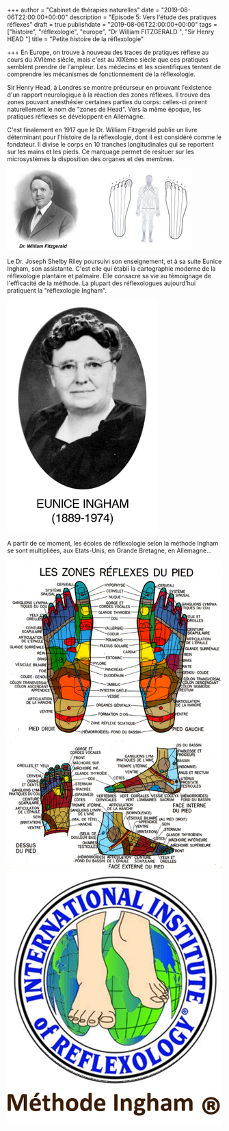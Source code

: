 +++
author = "Cabinet de thérapies naturelles"
date = "2019-08-06T22:00:00+00:00"
description = "Episode 5: Vers l'étude des pratiques réflexes"
draft = true
publishdate = "2019-08-06T22:00:00+00:00"
tags = ["histoire", "réflexologie", "europe", "Dr William FITZGERALD ", "Sir Henry HEAD "]
title = "Petite histoire de la réflexologie"

+++
En Europe, on trouve à nouveau des traces de pratiques réflexe au cours du XVIème siècle, mais c'est au XIXème siècle que ces pratiques semblent prendre de l'ampleur. Les médecins et les scientifiques tentent de comprendre les mécanismes de fonctionnement de la réflexologie. 

Sir Henry Head, à Londres se montre précurseur en prouvant l'existence d'un rapport neurologique à la réaction des zones réflexes. Il trouve des zones pouvant anesthésier certaines parties du corps: celles-ci prirent naturellement le nom de "zones de Head". Vers la même époque, les pratiques réflexes se développent en Allemagne. 

C'est finalement en 1917 que le Dr. William Fitzgerald publie un livre déterminant pour l'histoire de la réflexologie, dont il est considéré comme le fondateur. Il divise le corps en 10 tranches longitudinales qui se reportent sur les mains et les pieds. Ce marquage permet de resituer sur les microsystèmes la disposition des organes et des membres. 

![](/Docteur-William-Fitzgerald.png)

Le Dr. Joseph Shelby Riley poursuivi son enseignement, et à sa suite Eunice Ingham,  son assistante. C'est elle qui établi la cartographie moderne de la réflexologie plantaire et palmaire. Elle consacre sa vie au témoignage de l'efficacité de la méthode. La plupart des réflexologues aujourd'hui pratiquent la "réflexologie Ingham".

![](/Eunice-D-Ingham.png)

A partir de ce moment, les écoles de réflexologie selon la méthode Ingham se sont multipliées, aux Etats-Unis, en Grande Bretagne, en Allemagne...

![](/reflexologie.jpeg) ![](/macaron-ingham-pour-mag.jpg)